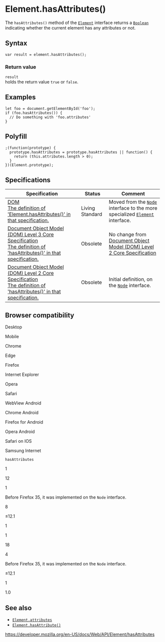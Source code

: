 Element.hasAttributes()
=======================

The `hasAttributes()` method of the [`Element`](../element) interface returns a [`Boolean`](https://developer.mozilla.org/en-US/docs/Web/JavaScript/Reference/Global_Objects/Boolean) indicating whether the current element has any attributes or not.

Syntax
------

    var result = element.hasAttributes();

### Return value

`result`  
holds the return value `true` or `false`.

Examples
--------

    let foo = document.getElementById('foo');
    if (foo.hasAttributes()) {
      // Do something with 'foo.attributes'
    }

Polyfill
--------

    ;(function(prototype) {
      prototype.hasAttributes = prototype.hasAttributes || function() {
        return (this.attributes.length > 0);
      }
    })(Element.prototype);

Specifications
--------------

<table><thead><tr class="header"><th>Specification</th><th>Status</th><th>Comment</th></tr></thead><tbody><tr class="odd"><td><a href="https://dom.spec.whatwg.org/#dom-element-hasattributes">DOM<br />
<span class="small">The definition of 'Element.hasAttributes()' in that specification.</span></a></td><td><span class="spec-living">Living Standard</span></td><td>Moved from the <a href="../node"><code>Node</code></a> interface to the more specialized <a href="../element"><code>Element</code></a> interface.</td></tr><tr class="even"><td><a href="https://www.w3.org/TR/DOM-Level-3-Core/#ID-NodeHasAttrs">Document Object Model (DOM) Level 3 Core Specification<br />
<span class="small">The definition of 'hasAttributes()' in that specification.</span></a></td><td><span class="spec-obsolete">Obsolete</span></td><td>No change from <a href="https://www.w3.org/TR/DOM-Level-2-Core/">Document Object Model (DOM) Level 2 Core Specification</a></td></tr><tr class="odd"><td><a href="https://www.w3.org/TR/DOM-Level-2-Core/#ID-NodeHasAttrs">Document Object Model (DOM) Level 2 Core Specification<br />
<span class="small">The definition of 'hasAttributes()' in that specification.</span></a></td><td><span class="spec-obsolete">Obsolete</span></td><td>Initial definition, on the <a href="../node"><code>Node</code></a> interface.</td></tr></tbody></table>

Browser compatibility
---------------------

Desktop

Mobile

Chrome

Edge

Firefox

Internet Explorer

Opera

Safari

WebView Android

Chrome Android

Firefox for Android

Opera Android

Safari on IOS

Samsung Internet

`hasAttributes`

1

12

1

Before Firefox 35, it was implemented on the `Node` interface.

8

≤12.1

1

1

18

4

Before Firefox 35, it was implemented on the `Node` interface.

≤12.1

1

1.0

See also
--------

-   [`Element.attributes`](attributes)
-   [`Element.hasAttribute()`](hasattribute)

<a href="https://developer.mozilla.org/en-US/docs/Web/API/Element/hasAttributes" class="_attribution-link">https://developer.mozilla.org/en-US/docs/Web/API/Element/hasAttributes</a>
